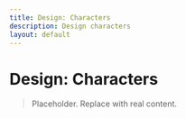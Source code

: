 ```yaml
---
title: Design: Characters
description: Design characters
layout: default
---
```

# Design: Characters

> Placeholder. Replace with real content.
